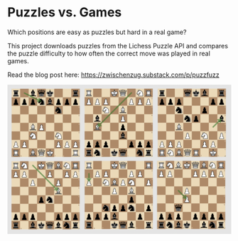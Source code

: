 # Puzzles vs. Games
Which positions are easy as puzzles but hard in a real game?

This project downloads puzzles from the Lichess Puzzle API and compares the puzzle difficulty to how often the correct move was played in real games.

Read the blog post here: https://zwischenzug.substack.com/p/puzzfuzz

![positions](images/positions.png)
